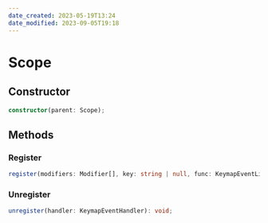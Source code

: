 ```yaml
---
date_created: 2023-05-19T13:24
date_modified: 2023-09-05T19:18
---
```

# Scope

## Constructor

```ts
constructor(parent: Scope);
```

## Methods

### Register

```ts
register(modifiers: Modifier[], key: string | null, func: KeymapEventListener): KeymapEventHandler;
```

### Unregister

```ts
unregister(handler: KeymapEventHandler): void;
```
